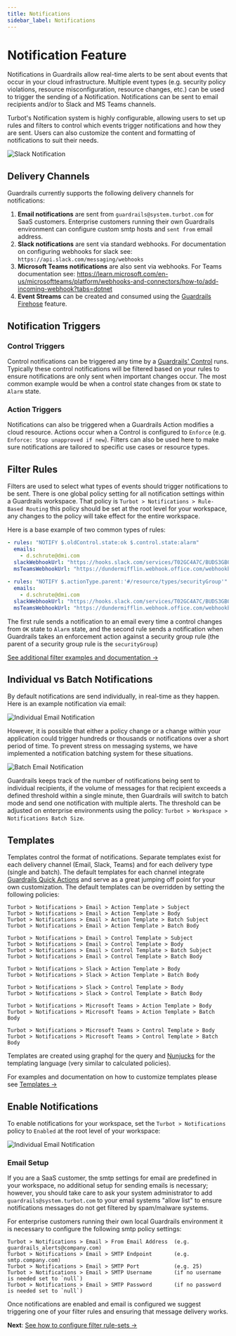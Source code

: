 ```yaml
---
title: Notifications
sidebar_label: Notifications
---
```


# Notification Feature

Notifications in Guardrails allow real-time alerts to be sent about events that occur in your cloud infrastructure. Multiple event types (e.g. security policy violations, resource misconfiguration, resource changes, etc.) can be used to trigger the sending of a Notification. Notifications can be sent to email recipients and/or to Slack and MS Teams channels.

Turbot's Notification system is highly configurable, allowing users to set up rules and filters to control which events trigger notifications and how they are sent. Users can also customize the content and formatting of notifications to suit their needs.

![Slack Notification](/images/docs/guardrails/slack_notification_example.png)

## Delivery Channels

Guardrails currently supports the following delivery channels for notifications:

1. **Email notifications** are sent from `guardrails@system.turbot.com` for SaaS customers.  Enterprise customers running their own Guardrails environment can configure custom smtp hosts and `sent from` email address.
2. **Slack notifications** are sent via standard webhooks. For documentation on configuring webhooks for slack see: `https://api.slack.com/messaging/webhooks`
3. **Microsoft Teams notifications** are also sent via webhooks. For Teams documentation see: https://learn.microsoft.com/en-us/microsoftteams/platform/webhooks-and-connectors/how-to/add-incoming-webhook?tabs=dotnet
4. **Event Streams** can be created and consumed using the [Guardrails Firehose](/guardrails/docs/guides/configuring-guardrails/firehose) feature.


## Notification Triggers

### Control Triggers

Control notifications can be triggered any time by a [Guardrails' Control](/guardrails/docs/concepts/controls) runs. Typically these control notifications will be filtered based on your rules to ensure notifications are only sent when important changes occur. The most common example would be when a control state changes from `OK` state to `Alarm` state.

### Action Triggers

Notifications can also be triggered when a Guardrails Action modifies a cloud resource. Actions occur when a Control is configured to `Enforce` (e.g. `Enforce: Stop unapproved if new`).  Filters can also be used here to make sure notifications are tailored to specific use cases or resource types.

## Filter Rules

Filters are used to select what types of events should trigger notifications to be sent. There is one global policy setting for all notification settings within a Guardrails workspace. That policy is `Turbot > Notifications > Rule-Based Routing` this policy should be set at the root level for your workspace, any changes to the policy will take effect for the entire workspace.

Here is a base example of two common types of rules:

```yaml
- rules: "NOTIFY $.oldControl.state:ok $.control.state:alarm"
  emails:
    - d.schrute@dmi.com
  slackWebhookUrl: "https://hooks.slack.com/services/T02GC4A7C/BUDS3GB05P/iI27FCQjgiI27FCQ"
  msTeamsWebhookUrl: "https://dundermifflin.webhook.office.com/webhookb2/25bbe4f5-9d8e-485c-9fd/IncomingWebhook/534528d9c02/944a8e14"
  
- rules: "NOTIFY $.actionType.parent:'#/resource/types/securityGroup'"
  emails:
    - d.schrute@dmi.com
  slackWebhookUrl: "https://hooks.slack.com/services/T02GC4A7C/BUDS3GB05P/iI27FCQjgiI27FCQ"
  msTeamsWebhookUrl: "https://dundermifflin.webhook.office.com/webhookb2/25bbe4f5-9d8e-485c-9fd/IncomingWebhook/534528d9c02/944a8e14"
```

The first rule sends a notification to an email every time a control changes from `OK` state to `Alarm` state, and the second rule sends a notification when Guardrails takes an enforcement action against a security group rule (the parent of a security group rule is the `securityGroup`)

[See additional filter examples and documentation →](guides/notifications/filter-rules)

## Individual vs Batch Notifications

By default notifications are send individually, in real-time as they happen.  Here is an example notification via email:

![Individual Email Notification](/images/docs/guardrails/email_notification_example.png)

However, it is possible that either a policy change or a change within your application could trigger hundreds or thousands or notifications over a short period of time.  To prevent stress on messaging systems, we have implemented a notification batching system for these situations.  

![Batch Email Notification](/images/docs/guardrails/batch_email_example.png)

Guardrails keeps track of the number of notifications being sent to individual recipients, if the volume of messages for that recipient exceeds a defined threshold within a single minute, then Guardrails will switch to batch mode and send one notification with multiple alerts.  The threshold can be adjusted on enterprise environments using the policy: `Turbot > Workspace > Notifications Batch Size`.  

## Templates

Templates control the format of notifications. Separate templates exist for each delivery channel (Email, Slack, Teams) and for each delivery type (single and batch).  The default templates for each channel integrate [Guardrails Quick Actions](guides/quick-actions) and serve as a great jumping off point for your own customization. The default templates can be overridden by setting the following policies:

```
Turbot > Notifications > Email > Action Template > Subject
Turbot > Notifications > Email > Action Template > Body
Turbot > Notifications > Email > Action Template > Batch Subject
Turbot > Notifications > Email > Action Template > Batch Body

Turbot > Notifications > Email > Control Template > Subject
Turbot > Notifications > Email > Control Template > Body
Turbot > Notifications > Email > Control Template > Batch Subject
Turbot > Notifications > Email > Control Template > Batch Body

Turbot > Notifications > Slack > Action Template > Body
Turbot > Notifications > Slack > Action Template > Batch Body

Turbot > Notifications > Slack > Control Template > Body
Turbot > Notifications > Slack > Control Template > Batch Body

Turbot > Notifications > Microsoft Teams > Action Template > Body
Turbot > Notifications > Microsoft Teams > Action Template > Batch Body

Turbot > Notifications > Microsoft Teams > Control Template > Body
Turbot > Notifications > Microsoft Teams > Control Template > Batch Body
```

Templates are created using graphql for the query and [Nunjucks](https://mozilla.github.io/nunjucks/templating.html) for the templating language (very similar to calculated policies). 

For examples and documentation on how to customize templates please see [Templates →](guides/notifications/templates)

## Enable Notifications

To enable notifications for your workspace, set the `Turbot > Notifications` policy to `Enabled` at the root level of your workspace:

![Individual Email Notification](/images/docs/guardrails/enable_notifications.png)

### Email Setup

If you are a SaaS customer, the smtp settings for email are predefined in your workspace, no additional setup for sending emails is necessary; however, you should take care to ask your system administrator to add `guardrails@system.turbot.com` to your email systems "allow list" to ensure notifications messages do not get filtered by spam/malware systems.

For enterprise customers running their own local Guardrails environment it is necessary to configure the following smtp policy settings:

```
Turbot > Notifications > Email > From Email Address  (e.g. guardrails_alerts@company.com)
Turbot > Notifications > Email > SMTP Endpoint       (e.g. smtp.company.com)
Turbot > Notifications > Email > SMTP Port           (e.g. 25)
Turbot > Notifications > Email > SMTP Username       (if no username is needed set to `null`)
Turbot > Notifications > Email > SMTP Password       (if no password is needed set to `null`)
```

Once notifications are enabled and email is configured we suggest triggering one of your filter rules and ensuring that message delivery works.

**Next**: [See how to configure filter rule-sets →](guides/notifications/filter-rules)